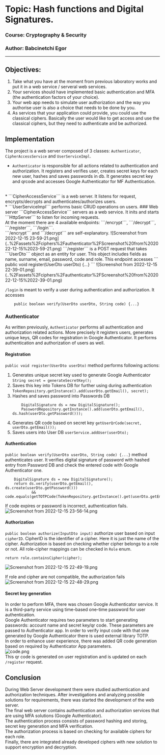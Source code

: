 # Topic: Hash functions and Digital Signatures.
### Course: Cryptography & Security
### Author: Babcinetchi Egor

----
## Objectives:
   1. Take what you have at the moment from previous laboratory works and put it in a web service / serveral web services.
   2. Your services should have implemented basic authentication and MFA (the authentication factors of your choice).
   3. Your web app needs to simulate user authorization and the way you authorise user is also a choice that needs to be done by you.
   4. As services that your application could provide, you could use the classical ciphers. Basically the user would like to get access and use the classical ciphers, but they need to authenticate and be authorized.
## Implementation
The project is a web server composed of 3 classes: ```Authenticator```, ```CipherAccessService``` and ```UserServiceImpl```.
<br>
* ```Authenticator``` is responsible for all actions related to authentication and authorization. It registers and verifies 
user, creates secret keys for each new user, hashes and saves passwords in db. It generates secret key and qrcode and accesses 
Google Authenticator for MF Authentication.
<br>
* ```CipherAccessService``` is a web server. It listens for request, encrypts/decrypts and authenticates/authorizes users.
<br>
* ```UserServiceImpl``` performs basic CRUD operations on users.
### Web server
```CipherAccessService``` servers as a web service. It inits and starts ```HttpServer``` to listen for incoming requests.
<br>
At the moment there are 4 available endpoints: ```/encrypt```, ```/decrypt```, ```/register```, ```/login```.
<br>
```/encrypt``` and ```/decrypt``` are self-explanatory. 
![Screenshot from 2022-12-15 23-59-21.png](..%2Fassets%2Fciphers%2Fauthenticator%2FScreenshot%20from%202022-12-15%2023-59-21.png)
```/register``` is a POST request that takes ```UserDto``` object 
as an entity for user. This object includes fields as name, surname, email, password, code and role. This endpoint accesses
```
public void register(UserDto userDto) {...}
```
![Screenshot from 2022-12-15 22-39-01.png](..%2Fassets%2Fciphers%2Fauthenticator%2FScreenshot%20from%202022-12-15%2022-39-01.png)

```/login``` is meant to verify a user during authentication and authorization. It accesses 
``` 
    public boolean verify(UserDto userDto, String code) {...}
```
### Authenticator
As written previously, ```Authenticator``` performs all authentication and authorization related actions. 
More precisely it registers users, generates unique keys, QR codes for registration in Google Authenticator. It performs 
authentication and authorization of users as well.
<br>
#### Registration
``` public void register(UserDto userDto) ``` method performs following actions:
1. Generates unique secret key used to generate Google Authenticator
   ```String secret = generateSecretKey();```
2. Saves this key into Tokens DB for further using during authentication
   ``` TokenRepository.getInstance().add(userDto.getEmail(), secret); ```
3. Hashes and saves password into Passwords DB
    ``` 
        DigitalSignature ds = new DigitalSignature();
        PasswordRepository.getInstance().add(userDto.getEmail(), ds.hash(userDto.getPassword()));
    ```
4. Generates QR code based on secret key
   ``` getUserQrCode(secret, userDto.getEmail()); ```
5. Saves users into User DB
   ``` userService.addUser(userDto); ```
   <br>

#### Authentication
``` public boolean verify(UserDto userDto, String code) {...} ```
method authenticates user. It verifies digital signature of password with hashed entry from Password DB and check
the entered code with Google Authenticator one. 
```        
    DigitalSignature ds = new DigitalSignature();
    return ds.verify(userDto.getEmail(), ds.create(userDto.getPassword()))
            && code.equals(getTOTPCode(TokenRepository.getInstance().get(userDto.getEmail())));
```
If code expires or password is incorrect, authentication fails.
![Screenshot from 2022-12-15 23-56-14.png](..%2Fassets%2Fciphers%2Fauthenticator%2FScreenshot%20from%202022-12-15%2023-56-14.png)
#### Authorization
```public boolean authorize(InputDto input)``` authorize user based on input ```cipherID```. CipherID is the identifier
of a cipher. Here it is just the name of the cipher. Authorization is based on checking whether cipher belongs to a role or 
not. All role-cipher mappings can be checked in ```Role``` enum. 
```         
return role.containsCipher(cipher);
```
![Screenshot from 2022-12-15 22-49-19.png](..%2Fassets%2Fciphers%2Fauthenticator%2FScreenshot%20from%202022-12-15%2022-49-19.png)

If role and cipher are not compatible, the authorization fails
![Screenshot from 2022-12-15 22-48-29.png](..%2Fassets%2Fciphers%2Fauthenticator%2FScreenshot%20from%202022-12-15%2022-48-29.png)
#### Secret key generation
In order to perform MFA, there was chosen Google Authenticator service. It is a third-party service using time-based one-time
password for user authentication. 
<br>
Google Authenticator requires two parameters to start generating passwords: account name and secret key/qr code.
These parameters are passed to Authenticator app. In order to verify input code with that one generated by Google Authenticator 
there is used external library TOTP.
<br>
In order to enhance user experience, there was added QR code generation based on required by Authenticator App parameters.
<br>
![code.png](..%2Fqrcodes%2Fcode.png)
<br>
This qr code is generated on user registration and is updated on each ```/register``` request.

## Conclusion
During Web Server development there were studied authentication and authorization techniques. After investigations and analyzing
possible solutions for requirements, there was started the development of the web server.
<br>
The final web server contains authentication and authorization services that are using MFA solutions (Google Authenticator).
<br>
The authentication process consists of password hashing and storing, secret key generation and MFA verification.
<br>
The authorization process is based on checking for available ciphers for each role.
<br>
Finally, there are integrated already developed ciphers with new solution to support encryption and decryption.